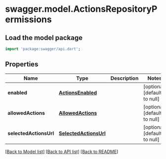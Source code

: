 # swagger.model.ActionsRepositoryPermissions

## Load the model package
```dart
import 'package:swagger/api.dart';
```

## Properties
Name | Type | Description | Notes
------------ | ------------- | ------------- | -------------
**enabled** | [**ActionsEnabled**](ActionsEnabled.md) |  | [optional] [default to null]
**allowedActions** | [**AllowedActions**](AllowedActions.md) |  | [optional] [default to null]
**selectedActionsUrl** | [**SelectedActionsUrl**](SelectedActionsUrl.md) |  | [optional] [default to null]

[[Back to Model list]](../README.md#documentation-for-models) [[Back to API list]](../README.md#documentation-for-api-endpoints) [[Back to README]](../README.md)

